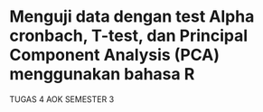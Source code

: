# Menguji data dengan test Alpha cronbach, T-test, dan Principal Component Analysis (PCA) menggunakan bahasa R
TUGAS 4 AOK SEMESTER 3

